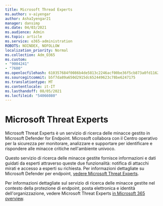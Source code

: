```yaml
---
title: Microsoft Thread Experts
ms.author: v-aiyengar
author: AshaIyengar21
manager: dansimp
ms.date: 04/03/2021
ms.audience: Admin
ms.topic: article
ms.service: o365-administration
ROBOTS: NOINDEX, NOFOLLOW
localization_priority: Normal
ms.collection: Adm_O365
ms.custom:
- "9004241"
- "7600"
ms.openlocfilehash: 610357684f0086b4de5813c2246acf00be36f5cb873a0fd1162b00fd0e57eb42
ms.sourcegitcommit: b5f7da89a650d2915dc652449623c78be6247175
ms.translationtype: MT
ms.contentlocale: it-IT
ms.lasthandoff: 08/05/2021
ms.locfileid: "54066080"
---
```

# <a name="microsoft-threat-experts"></a>Microsoft Threat Experts

Microsoft Threat Experts è un servizio di ricerca delle minacce gestito in Microsoft Defender for Endpoint.  Microsoft collabora con il Centro operativo per la sicurezza per monitorare, analizzare e supportare per identificare e rispondere alle minacce critiche nell'ambiente univoco.

Questo servizio di ricerca delle minacce gestite fornisce informazioni e dati guidati da esperti attraverso queste due funzionalità: notifica di attacchi mirati e accesso a esperti su richiesta. Per informazioni dettagliate su Microsoft Defender per endpoint, [vedere Microsoft Threat Experts]( https://docs.microsoft.com/microsoft-365/security/defender-endpoint/microsoft-threat-experts).

Per informazioni dettagliate sul servizio di ricerca delle minacce gestite nel contesto della protezione di endpoint, posta elettronica e identità dell'organizzazione, vedere Microsoft Threat Experts [in Microsoft 365 overview](https://docs.microsoft.com/microsoft-365/security/mtp/microsoft-threat-experts?view=o365-worldwide).